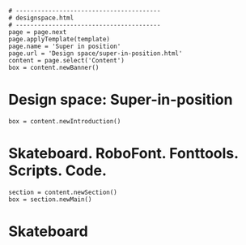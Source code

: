 ~~~
# ----------------------------------------
# designspace.html
# ----------------------------------------
page = page.next
page.applyTemplate(template)  
page.name = 'Super in position'
page.url = 'Design space/super-in-position.html'
content = page.select('Content')
box = content.newBanner()
~~~

# Design space: Super-in-position

~~~
box = content.newIntroduction()
~~~

# Skateboard. RoboFont. Fonttools. Scripts. Code.

~~~
section = content.newSection()
box = section.newMain()
~~~

# Skateboard
